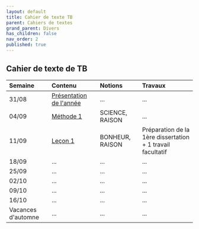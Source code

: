 ```yaml
---
layout: default
title: Cahier de texte TB
parent: Cahiers de textes
grand_parent: Divers
has_children: false
nav_order: 2
published: true
---
```

## Cahier de texte de TB

| Semaine     | Contenu     | Notions | Travaux |
| :------------------- | :-------------- | :-------------- | :-------- |
| 31/08  | [Présentation de l'année](../../../docs/Présentation) | ...     | ...     |
| 04/09   | [Méthode 1](../../../docs/Methode%201/M1-0.html)     | SCIENCE, RAISON     | ...     |
| 11/09   | [Leçon 1](../../../docs/L1/L1-0.html)     | BONHEUR, RAISON     | Préparation de la 1ère dissertation <br> + 1 travail facultatif    |
| 18/09   | ...     | ...     | ...     |
| 25/09   | ...     | ...     | ...     |
| 02/10   | ...     | ...     | ...     |
| 09/10   | ...     | ...     | ...     |
| 16/10   | ...     | ...     | ...     |
| Vacances d'automne | ...  | ...  | ...     |
